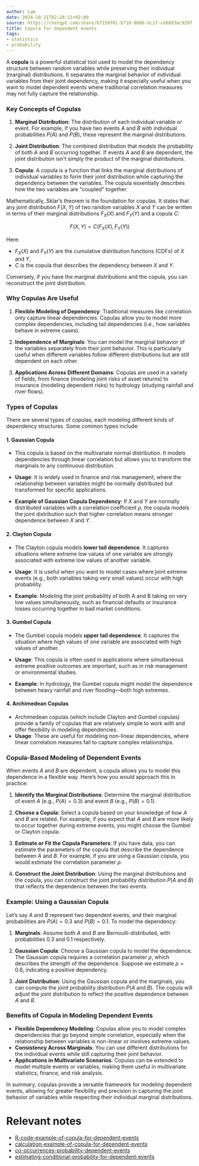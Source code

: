 ```yaml
---
author: Lam
date: 2024-10-21T02:28:11+02:00
source: https://chatgpt.com/share/67159f01-b710-8006-bc1f-ce8093ec9297
title: Copula for dependent events
tags:
- statistics
- probability
---
```


A **copula** is a powerful statistical tool used to model the dependency structure between random variables while preserving their individual (marginal) distributions. It separates the marginal behavior of individual variables from their joint dependency, making it especially useful when you want to model dependent events where traditional correlation measures may not fully capture the relationship.

### Key Concepts of Copulas

1. **Marginal Distribution**: The distribution of each individual variable or event. For example, if you have two events $A$ and $B$ with individual probabilities $P(A)$ and $P(B)$, these represent the marginal distributions.

2. **Joint Distribution**: The combined distribution that models the probability of both $A$ and $B$ occurring together. If events $A$ and $B$ are dependent, the joint distribution isn't simply the product of the marginal distributions.

3. **Copula**: A copula is a function that links the marginal distributions of individual variables to form their joint distribution while capturing the dependency between the variables. The copula essentially describes how the two variables are "coupled" together.

Mathematically, Sklar’s theorem is the foundation for copulas. It states that any joint distribution $F(X, Y)$ of two random variables $X$ and $Y$ can be written in terms of their marginal distributions $F_X(X)$ and $F_Y(Y)$ and a copula $C$:

$$
F(X, Y) = C(F_X(X), F_Y(Y))
$$

Here:
- $F_X(X)$ and $F_Y(Y)$ are the cumulative distribution functions (CDFs) of $X$ and $Y$,
- $C$ is the copula that describes the dependency between $X$ and $Y$.

Conversely, if you have the marginal distributions and the copula, you can reconstruct the joint distribution.

### Why Copulas Are Useful

1. **Flexible Modeling of Dependency**: Traditional measures like correlation only capture linear dependencies. Copulas allow you to model more complex dependencies, including tail dependencies (i.e., how variables behave in extreme cases).
   
2. **Independence of Marginals**: You can model the marginal behavior of the variables separately from their joint behavior. This is particularly useful when different variables follow different distributions but are still dependent on each other.

3. **Applications Across Different Domains**: Copulas are used in a variety of fields, from finance (modeling joint risks of asset returns) to insurance (modeling dependent risks) to hydrology (studying rainfall and river flows).

### Types of Copulas

There are several types of copulas, each modeling different kinds of dependency structures. Some common types include:

#### 1. **Gaussian Copula**
   - This copula is based on the multivariate normal distribution. It models dependencies through linear correlation but allows you to transform the marginals to any continuous distribution.
   - **Usage**: It is widely used in finance and risk management, where the relationship between variables might be normally distributed but transformed for specific applications.
   
   - **Example of Gaussian Copula Dependency**: If $X$ and $Y$ are normally distributed variables with a correlation coefficient $\rho$, the copula models the joint distribution such that higher correlation means stronger dependence between $X$ and $Y$.

#### 2. **Clayton Copula**
   - The Clayton copula models **lower tail dependence**. It captures situations where extreme low values of one variable are strongly associated with extreme low values of another variable.
   - **Usage**: It is useful when you want to model cases where joint extreme events (e.g., both variables taking very small values) occur with high probability.
   
   - **Example**: Modeling the joint probability of both A and B taking on very low values simultaneously, such as financial defaults or insurance losses occurring together in bad market conditions.

#### 3. **Gumbel Copula**
   - The Gumbel copula models **upper tail dependence**. It captures the situation where high values of one variable are associated with high values of another.
   - **Usage**: This copula is often used in applications where simultaneous extreme positive outcomes are important, such as in risk management or environmental studies.
   
   - **Example**: In hydrology, the Gumbel copula might model the dependence between heavy rainfall and river flooding—both high extremes.

#### 4. **Archimedean Copulas**
   - Archimedean copulas (which include Clayton and Gumbel copulas) provide a family of copulas that are relatively simple to work with and offer flexibility in modeling dependencies.
   - **Usage**: These are useful for modeling non-linear dependencies, where linear correlation measures fail to capture complex relationships.

### Copula-Based Modeling of Dependent Events

When events $A$ and $B$ are dependent, a copula allows you to model this dependence in a flexible way. Here’s how you would approach this in practice:

1. **Identify the Marginal Distributions**: Determine the marginal distribution of event $A$ (e.g., $P(A) = 0.3$) and event $B$ (e.g., $P(B) = 0.1$).

2. **Choose a Copula**: Select a copula based on your knowledge of how $A$ and $B$ are related. For example, if you expect that $A$ and $B$ are more likely to occur together during extreme events, you might choose the Gumbel or Clayton copula.

3. **Estimate or Fit the Copula Parameters**: If you have data, you can estimate the parameters of the copula that describe the dependence between $A$ and $B$. For example, if you are using a Gaussian copula, you would estimate the correlation parameter $\rho$.

4. **Construct the Joint Distribution**: Using the marginal distributions and the copula, you can construct the joint probability distribution $P(A \text{ and } B)$ that reflects the dependence between the two events.

### Example: Using a Gaussian Copula

Let’s say $A$ and $B$ represent two dependent events, and their marginal probabilities are $P(A) = 0.3$ and $P(B) = 0.1$. To model the dependency:

1. **Marginals**: Assume both $A$ and $B$ are Bernoulli-distributed, with probabilities 0.3 and 0.1 respectively.
   
2. **Gaussian Copula**: Choose a Gaussian copula to model the dependence. The Gaussian copula requires a correlation parameter $\rho$, which describes the strength of the dependence. Suppose we estimate $\rho = 0.6$, indicating a positive dependency.

3. **Joint Distribution**: Using the Gaussian copula and the marginals, you can compute the joint probability distribution $P(A \text{ and } B)$. The copula will adjust the joint distribution to reflect the positive dependence between $A$ and $B$.

### Benefits of Copula in Modeling Dependent Events

- **Flexible Dependency Modeling**: Copulas allow you to model complex dependencies that go beyond simple correlation, especially when the relationship between variables is non-linear or involves extreme values.
- **Consistency Across Marginals**: You can use different distributions for the individual events while still capturing their joint behavior.
- **Applications in Multivariate Scenarios**: Copulas can be extended to model multiple events or variables, making them useful in multivariate statistics, finance, and risk analysis.

In summary, copulas provide a versatile framework for modeling dependent events, allowing for greater flexibility and precision in capturing the joint behavior of variables while respecting their individual marginal distributions.

# Relevant notes

- [R-code-example-of-copula-for-dependent-events](Resources/R-code-example-of-copula-for-dependent-events.md)
- [calculation-example-of-copula-for-dependent-events](Resources/calculation-example-of-copula-for-dependent-events.md)
- [co-occurrences-probability-dependent-events](Resources/co-occurrences-probability-dependent-events.md)
- [estimating-conditional-probability-for-dependent-events](Resources/estimating-conditional-probability-for-dependent-events.md)
